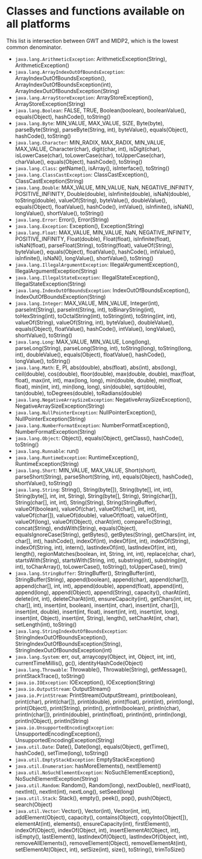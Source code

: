 Classes and functions available on all platforms
================================================
This list is intersection between GWT and MIDP2, which is the lowest common denominator.

- `java.lang.ArithmeticException`: ArithmeticException(String), ArithmeticException()
- `java.lang.ArrayIndexOutOfBoundsException`: ArrayIndexOutOfBoundsException(), ArrayIndexOutOfBoundsException(int), ArrayIndexOutOfBoundsException(String)
- `java.lang.ArrayStoreException`: ArrayStoreException(), ArrayStoreException(String)
- `java.lang.Boolean`: FALSE, TRUE, Boolean(boolean), booleanValue(), equals(Object), hashCode(), toString()
- `java.lang.Byte`: MIN_VALUE, MAX_VALUE, SIZE, Byte(byte), parseByte(String), parseByte(String, int), byteValue(), equals(Object), hashCode(), toString()
- `java.lang.Character`: MIN_RADIX, MAX_RADIX, MIN_VALUE, MAX_VALUE, Character(char), digit(char, int), isDigit(char), isLowerCase(char), toLowerCase(char), toUpperCase(char), charValue(), equals(Object), hashCode(), toString()
- `java.lang.Class`: getName(), isArray(), isInterface(), toString()
- `java.lang.ClassCastException`: ClassCastException(), ClassCastException(String)
- `java.lang.Double`: MAX_VALUE, MIN_VALUE, NaN, NEGATIVE_INFINITY, POSITIVE_INFINITY, Double(double), isInfinite(double), isNaN(double), toString(double), valueOf(String), byteValue(), doubleValue(), equals(Object), floatValue(), hashCode(), intValue(), isInfinite(), isNaN(), longValue(), shortValue(), toString()
- `java.lang.Error`: Error(), Error(String)
- `java.lang.Exception`: Exception(), Exception(String)
- `java.lang.Float`: MAX_VALUE, MIN_VALUE, NaN, NEGATIVE_INFINITY, POSITIVE_INFINITY, Float(double), Float(float), isInfinite(float), isNaN(float), parseFloat(String), toString(float), valueOf(String), byteValue(), equals(Object), floatValue(), hashCode(), intValue(), isInfinite(), isNaN(), longValue(), shortValue(), toString()
- `java.lang.IllegalArgumentException`: IllegalArgumentException(), IllegalArgumentException(String)
- `java.lang.IllegalStateException`: IllegalStateException(), IllegalStateException(String)
- `java.lang.IndexOutOfBoundsException`: IndexOutOfBoundsException(), IndexOutOfBoundsException(String)
- `java.lang.Integer`: MAX_VALUE, MIN_VALUE, Integer(int), parseInt(String), parseInt(String, int), toBinaryString(int), toHexString(int), toOctalString(int), toString(int), toString(int, int), valueOf(String), valueOf(String, int), byteValue(), doubleValue(), equals(Object), floatValue(), hashCode(), intValue(), longValue(), shortValue(), toString()
- `java.lang.Long`: MAX_VALUE, MIN_VALUE, Long(long), parseLong(String), parseLong(String, int), toString(long), toString(long, int), doubleValue(), equals(Object), floatValue(), hashCode(), longValue(), toString()
- `java.lang.Math`: E, PI, abs(double), abs(float), abs(int), abs(long), ceil(double), cos(double), floor(double), max(double, double), max(float, float), max(int, int), max(long, long), min(double, double), min(float, float), min(int, int), min(long, long), sin(double), sqrt(double), tan(double), toDegrees(double), toRadians(double)
- `java.lang.NegativeArraySizeException`: NegativeArraySizeException(), NegativeArraySizeException(String)
- `java.lang.NullPointerException`: NullPointerException(), NullPointerException(String)
- `java.lang.NumberFormatException`: NumberFormatException(), NumberFormatException(String)
- `java.lang.Object`: Object(), equals(Object), getClass(), hashCode(), toString()
- `java.lang.Runnable`: run()
- `java.lang.RuntimeException`: RuntimeException(), RuntimeException(String)
- `java.lang.Short`: MIN_VALUE, MAX_VALUE, Short(short), parseShort(String), parseShort(String, int), equals(Object), hashCode(), shortValue(), toString()
- `java.lang.String`: String(), String(byte[]), String(byte[], int, int), String(byte[], int, int, String), String(byte[], String), String(char[]), String(char[], int, int), String(String), String(StringBuffer), valueOf(boolean), valueOf(char), valueOf(char[], int, int), valueOf(char[]), valueOf(double), valueOf(float), valueOf(int), valueOf(long), valueOf(Object), charAt(int), compareTo(String), concat(String), endsWith(String), equals(Object), equalsIgnoreCase(String), getBytes(), getBytes(String), getChars(int, int, char[], int), hashCode(), indexOf(int), indexOf(int, int), indexOf(String), indexOf(String, int), intern(), lastIndexOf(int), lastIndexOf(int, int), length(), regionMatches(boolean, int, String, int, int), replace(char, char), startsWith(String), startsWith(String, int), substring(int), substring(int, int), toCharArray(), toLowerCase(), toString(), toUpperCase(), trim()
- `java.lang.StringBuffer`: StringBuffer(), StringBuffer(int), StringBuffer(String), append(boolean), append(char), append(char[]), append(char[], int, int), append(double), append(float), append(int), append(long), append(Object), append(String), capacity(), charAt(int), delete(int, int), deleteCharAt(int), ensureCapacity(int), getChars(int, int, char[], int), insert(int, boolean), insert(int, char), insert(int, char[]), insert(int, double), insert(int, float), insert(int, int), insert(int, long), insert(int, Object), insert(int, String), length(), setCharAt(int, char), setLength(int), toString()
- `java.lang.StringIndexOutOfBoundsException`: StringIndexOutOfBoundsException(), StringIndexOutOfBoundsException(String), StringIndexOutOfBoundsException(int)
- `java.lang.System`: err, out, arraycopy(Object, int, Object, int, int), currentTimeMillis(), gc(), identityHashCode(Object)
- `java.lang.Throwable`: Throwable(), Throwable(String), getMessage(), printStackTrace(), toString()
- `java.io.IOException`: IOException(), IOException(String)
- `java.io.OutputStream`: OutputStream()
- `java.io.PrintStream`: PrintStream(OutputStream), print(boolean), print(char), print(char[]), print(double), print(float), print(int), print(long), print(Object), print(String), println(), println(boolean), println(char), println(char[]), println(double), println(float), println(int), println(long), println(Object), println(String)
- `java.io.UnsupportedEncodingException`: UnsupportedEncodingException(), UnsupportedEncodingException(String)
- `java.util.Date`: Date(), Date(long), equals(Object), getTime(), hashCode(), setTime(long), toString()
- `java.util.EmptyStackException`: EmptyStackException()
- `java.util.Enumeration`: hasMoreElements(), nextElement()
- `java.util.NoSuchElementException`: NoSuchElementException(), NoSuchElementException(String)
- `java.util.Random`: Random(), Random(long), nextDouble(), nextFloat(), nextInt(), nextInt(int), nextLong(), setSeed(long)
- `java.util.Stack`: Stack(), empty(), peek(), pop(), push(Object), search(Object)
- `java.util.Vector`: Vector(), Vector(int), Vector(int, int), addElement(Object), capacity(), contains(Object), copyInto(Object[]), elementAt(int), elements(), ensureCapacity(int), firstElement(), indexOf(Object), indexOf(Object, int), insertElementAt(Object, int), isEmpty(), lastElement(), lastIndexOf(Object), lastIndexOf(Object, int), removeAllElements(), removeElement(Object), removeElementAt(int), setElementAt(Object, int), setSize(int), size(), toString(), trimToSize()
